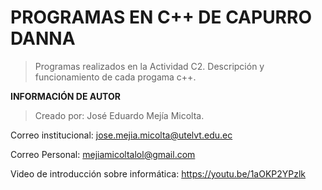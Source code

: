 # PROGRAMAS EN C++ DE CAPURRO DANNA 
>Programas realizados en la Actividad C2. Descripción y funcionamiento de cada progama c++.

**INFORMACIÓN DE AUTOR**
>Creado por: José Eduardo Mejía Micolta.

Correo institucional: jose.mejia.micolta@utelvt.edu.ec

Correo Personal: mejiamicoltalol@gmail.com

Video de introducción sobre informática: https://youtu.be/1aOKP2YPzlk
